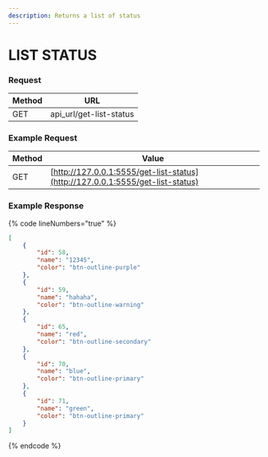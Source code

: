 ```yaml
---
description: Returns a list of status
---
```


# LIST STATUS

### **Request**

| Method | URL                      |
| ------ | ------------------------ |
| GET    | api\_url/get-list-status |

### **Example Request**

| Method | Value                                                                          |
| ------ | ------------------------------------------------------------------------------ |
| GET    | [http://127.0.0.1:5555/get-list-status](http://127.0.0.1:5555/get-list-status) |

### **Example Response**

{% code lineNumbers="true" %}
```json
[
    {
        "id": 58,
        "name": "12345",
        "color": "btn-outline-purple"
    },
    {
        "id": 59,
        "name": "hahaha",
        "color": "btn-outline-warning"
    },
    {
        "id": 65,
        "name": "red",
        "color": "btn-outline-secondary"
    },
    {
        "id": 70,
        "name": "blue",
        "color": "btn-outline-primary"
    },
    {
        "id": 71,
        "name": "green",
        "color": "btn-outline-primary"
    }
]

```
{% endcode %}
